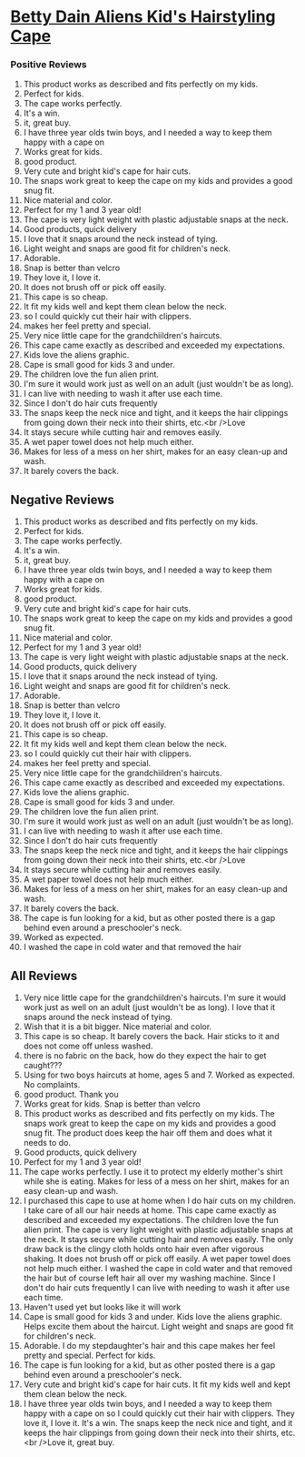 # [Betty Dain Aliens Kid&#x27;s Hairstyling Cape](https://products.checkmycream.com/products/Betty-Dain-Aliens-Kid&#x27;s-Hairstyling-Cape.html)

### Positive Reviews

<ol>
      <li>This product works as described and fits perfectly on my kids.</li>
      <li>Perfect for kids.</li>
      <li>The cape works perfectly.</li>
      <li>It&#x27;s a win.</li>
      <li>it, great buy.</li>
      <li>I have three year olds twin boys, and I needed a way to keep them happy with a cape on</li>
      <li>Works great for kids.</li>
      <li>good product.</li>
      <li>Very cute and bright kid&#x27;s cape for hair cuts.</li>
      <li>The snaps work great to keep the cape on my kids and provides a good snug fit.</li>
      <li>Nice material and color.</li>
      <li>Perfect for my 1 and 3 year old!</li>
      <li>The cape is very light weight with plastic adjustable snaps at the neck.</li>
      <li>Good products, quick delivery</li>
      <li>I love that it snaps around the neck instead of tying.</li>
      <li>Light weight and snaps are good fit for children&#x27;s neck.</li>
      <li>Adorable.</li>
      <li>Snap is better than velcro</li>
      <li>They love it, I love it.</li>
      <li>It does not brush off or pick off easily.</li>
      <li>This cape is so cheap.</li>
      <li>It fit my kids well and kept them clean below the neck.</li>
      <li>so I could quickly cut their hair with clippers.</li>
      <li>makes her feel pretty and special.</li>
      <li>Very nice little cape for the grandchiildren&#x27;s haircuts.</li>
      <li>This cape came exactly as described and exceeded my expectations.</li>
      <li>Kids love the aliens graphic.</li>
      <li>Cape is small good for kids 3 and under.  </li>
      <li>The children love the fun alien print.</li>
      <li>I&#x27;m sure it would work just as well on an adult (just wouldn&#x27;t be as long).</li>
      <li>I can live with needing to wash it after use each time.</li>
      <li>Since I don&#x27;t do hair cuts frequently</li>
      <li>The snaps keep the neck nice and tight, and it keeps the hair clippings from going down their neck into their shirts, etc.&lt;br /&gt;Love</li>
      <li>It stays secure while cutting hair and removes easily.</li>
      <li>A wet paper towel does not help much either.</li>
      <li>Makes for less of a mess on her shirt, makes for an easy clean-up and wash.</li>
      <li>It barely covers the back.</li>
</ol>


<h2>Negative Reviews</h2>
<ol>
<li> This product works as described and fits perfectly on my kids.</li>
<li> Perfect for kids.</li>
<li> The cape works perfectly.</li>
<li> It&#x27;s a win.</li>
<li> it, great buy.</li>
<li> I have three year olds twin boys, and I needed a way to keep them happy with a cape on</li>
<li> Works great for kids.</li>
<li> good product.</li>
<li> Very cute and bright kid&#x27;s cape for hair cuts.</li>
<li> The snaps work great to keep the cape on my kids and provides a good snug fit.</li>
<li> Nice material and color.</li>
<li> Perfect for my 1 and 3 year old!</li>
<li> The cape is very light weight with plastic adjustable snaps at the neck.</li>
<li> Good products, quick delivery</li>
<li> I love that it snaps around the neck instead of tying.</li>
<li> Light weight and snaps are good fit for children&#x27;s neck.</li>
<li> Adorable.</li>
<li> Snap is better than velcro</li>
<li> They love it, I love it.</li>
<li> It does not brush off or pick off easily.</li>
<li> This cape is so cheap.</li>
<li> It fit my kids well and kept them clean below the neck.</li>
<li> so I could quickly cut their hair with clippers.</li>
<li> makes her feel pretty and special.</li>
<li> Very nice little cape for the grandchiildren&#x27;s haircuts.</li>
<li> This cape came exactly as described and exceeded my expectations.</li>
<li> Kids love the aliens graphic.</li>
<li> Cape is small good for kids 3 and under.  </li>
<li> The children love the fun alien print.</li>
<li> I&#x27;m sure it would work just as well on an adult (just wouldn&#x27;t be as long).</li>
<li> I can live with needing to wash it after use each time.</li>
<li> Since I don&#x27;t do hair cuts frequently</li>
<li> The snaps keep the neck nice and tight, and it keeps the hair clippings from going down their neck into their shirts, etc.&lt;br /&gt;Love</li>
<li> It stays secure while cutting hair and removes easily.</li>
<li> A wet paper towel does not help much either.</li>
<li> Makes for less of a mess on her shirt, makes for an easy clean-up and wash.</li>
<li> It barely covers the back.</li>
<li> The cape is fun looking for a kid, but as other posted there is a gap behind even around a preschooler&#x27;s neck.</li>
<li> Worked as expected.</li>
<li> I washed the cape in cold water and that removed the hair</li>
</ol>

<h2>All Reviews</h2>

<ol>
    <li> Very nice little cape for the grandchiildren&#x27;s haircuts. I&#x27;m sure it would work just as well on an adult (just wouldn&#x27;t be as long). I love that it snaps around the neck instead of tying.</li>
    <li> Wish that it is a bit bigger. Nice material and color.</li>
    <li> This cape is so cheap. It barely covers the back. Hair sticks to it and does not come off unless washed.</li>
    <li> there is no fabric on the back, how do they expect the hair to get caught???</li>
    <li> Using for two boys haircuts at home, ages 5 and 7. Worked as expected. No complaints.</li>
    <li> good product. Thank you</li>
    <li> Works great for kids. Snap is better than velcro</li>
    <li> This product works as described and fits perfectly on my kids. The snaps work great to keep the cape on my kids and provides a good snug fit. The product does keep the hair off them and does what it needs to do.</li>
    <li> Good products, quick delivery</li>
    <li> Perfect for my 1 and 3 year old!</li>
    <li> The cape works perfectly. I use it to protect my elderly mother&#x27;s shirt while she is eating. Makes for less of a mess on her shirt, makes for an easy clean-up and wash.</li>
    <li> I purchased this cape to use at home when I do hair cuts on my children. I take care of all our hair needs at home. This cape came exactly as described and exceeded my expectations. The children love the fun alien print. The cape is very light weight with plastic adjustable snaps at the neck. It stays secure while cutting hair and removes easily. The only draw back is the clingy cloth holds onto hair even after vigorous shaking. It does not brush off or pick off easily. A wet paper towel does not help much either. I washed the cape in cold water and that removed the hair but of course left hair all over my washing machine. Since I don&#x27;t do hair cuts frequently I can live with needing to wash it after use each time.</li>
    <li> Haven&#x27;t used yet but looks like it will work</li>
    <li> Cape is small good for kids 3 and under.  Kids love the aliens graphic. Helps excite them about the haircut. Light weight and snaps are good fit for children&#x27;s neck.</li>
    <li> Adorable. I do my stepdaughter&#x27;s hair and this cape makes her feel pretty and special. Perfect for kids.</li>
    <li> The cape is fun looking for a kid, but as other posted there is a gap behind even around a preschooler&#x27;s neck.</li>
    <li> Very cute and bright kid&#x27;s cape for hair cuts. It fit my kids well and kept them clean below the neck.</li>
    <li> I have three year olds twin boys, and I needed a way to keep them happy with a cape on so I could quickly cut their hair with clippers. They love it, I love it. It&#x27;s a win. The snaps keep the neck nice and tight, and it keeps the hair clippings from going down their neck into their shirts, etc.&lt;br /&gt;Love it, great buy.</li>
</ol>




